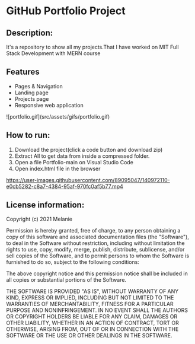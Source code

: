 # GitHub Portfolio Project

## Description:

It's a repository to show all my projects.That I have worked on MIT Full Stack Development with MERN course

## Features

<ul>
  <li>Pages & Navigation</li>
  <li>Landing page</li>
  <li>Projects page</li>
  <li>Responsive web application</li>
</ul>
![portfolio.gif](src/assets/gifs/portfolio.gif)

## How to run:

1. Download the project(click a code button and download zip)
2. Extract All to get data from inside a compressed folder.
3. Open a file Portfolio-main on Visual Studio Code
4. Open index.html file in the browser

https://user-images.githubusercontent.com/89095047/140972110-e0cb5282-c8a7-4384-95af-970fc0af5b77.mp4

## License information:

Copyright (c) 2021 Melanie

Permission is hereby granted, free of charge, to any person obtaining a copy of this software and associated documentation files (the "Software"), to deal in the Software without restriction, including without limitation the rights to use, copy, modify, merge, publish, distribute, sublicense, and/or sell copies of the Software, and to permit persons to whom the Software is furnished to do so, subject to the following conditions:

The above copyright notice and this permission notice shall be included in all copies or substantial portions of the Software.

THE SOFTWARE IS PROVIDED "AS IS", WITHOUT WARRANTY OF ANY KIND, EXPRESS OR IMPLIED, INCLUDING BUT NOT LIMITED TO THE WARRANTIES OF MERCHANTABILITY, FITNESS FOR A PARTICULAR PURPOSE AND NONINFRINGEMENT. IN NO EVENT SHALL THE AUTHORS OR COPYRIGHT HOLDERS BE LIABLE FOR ANY CLAIM, DAMAGES OR OTHER LIABILITY, WHETHER IN AN ACTION OF CONTRACT, TORT OR OTHERWISE, ARISING FROM, OUT OF OR IN CONNECTION WITH THE SOFTWARE OR THE USE OR OTHER DEALINGS IN THE SOFTWARE.
